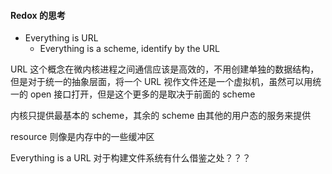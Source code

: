#### Redox 的思考

- Everything is URL
  - Everything is a scheme, identify by the URL

URL 这个概念在微内核进程之间通信应该是高效的，不用创建单独的数据结构，但是对于统一的抽象层面，将一个 URL 视作文件还是一个虚拟机，虽然可以用统一的 open 接口打开，但是这个更多的是取决于前面的 scheme

内核只提供最基本的 scheme，其余的 scheme 由其他的用户态的服务来提供

resource 则像是内存中的一些缓冲区





Everything is a URL 对于构建文件系统有什么借鉴之处？？？